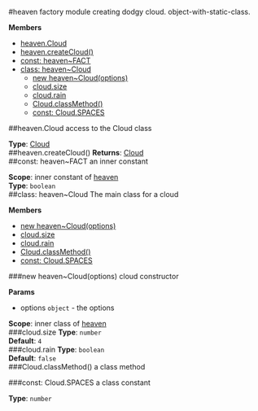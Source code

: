 <a name="module_heaven"></a>
#heaven
factory module creating dodgy cloud. object-with-static-class.

**Members**

* [heaven.Cloud](#module_heaven.Cloud)
* [heaven.createCloud()](#module_heaven.createCloud)
* [const: heaven~FACT](#module_heaven.FACT)
* [class: heaven~Cloud](#module_heaven.Cloud)
  * [new heaven~Cloud(options)](#module_heaven.Cloud)
  * [cloud.size](#module_heaven.Cloud#size)
  * [cloud.rain](#module_heaven.Cloud#rain)
  * [Cloud.classMethod()](#module_heaven.Cloud.classMethod)
  * [const: Cloud.SPACES](#module_heaven.Cloud.SPACES)

<a name="module_heaven.Cloud"></a>
##heaven.Cloud
access to the Cloud class

**Type**: [Cloud](#module_heaven.Cloud)  
<a name="module_heaven.createCloud"></a>
##heaven.createCloud()
**Returns**: [Cloud](#module_heaven.Cloud)  
<a name="module_heaven.FACT"></a>
##const: heaven~FACT
an inner constant

**Scope**: inner constant of [heaven](#module_heaven)  
**Type**: `boolean`  
<a name="module_heaven.Cloud"></a>
##class: heaven~Cloud
The main class for a cloud

**Members**

* [new heaven~Cloud(options)](#module_heaven.Cloud)
* [cloud.size](#module_heaven.Cloud#size)
* [cloud.rain](#module_heaven.Cloud#rain)
* [Cloud.classMethod()](#module_heaven.Cloud.classMethod)
* [const: Cloud.SPACES](#module_heaven.Cloud.SPACES)

<a name="module_heaven.Cloud"></a>
###new heaven~Cloud(options)
cloud constructor

**Params**

- options `object` - the options

**Scope**: inner class of [heaven](#module_heaven)  
<a name="module_heaven.Cloud#size"></a>
###cloud.size
**Type**: `number`  
**Default**: `4`  
<a name="module_heaven.Cloud#rain"></a>
###cloud.rain
**Type**: `boolean`  
**Default**: `false`  
<a name="module_heaven.Cloud.classMethod"></a>
###Cloud.classMethod()
a class method

<a name="module_heaven.Cloud.SPACES"></a>
###const: Cloud.SPACES
a class constant

**Type**: `number`  

